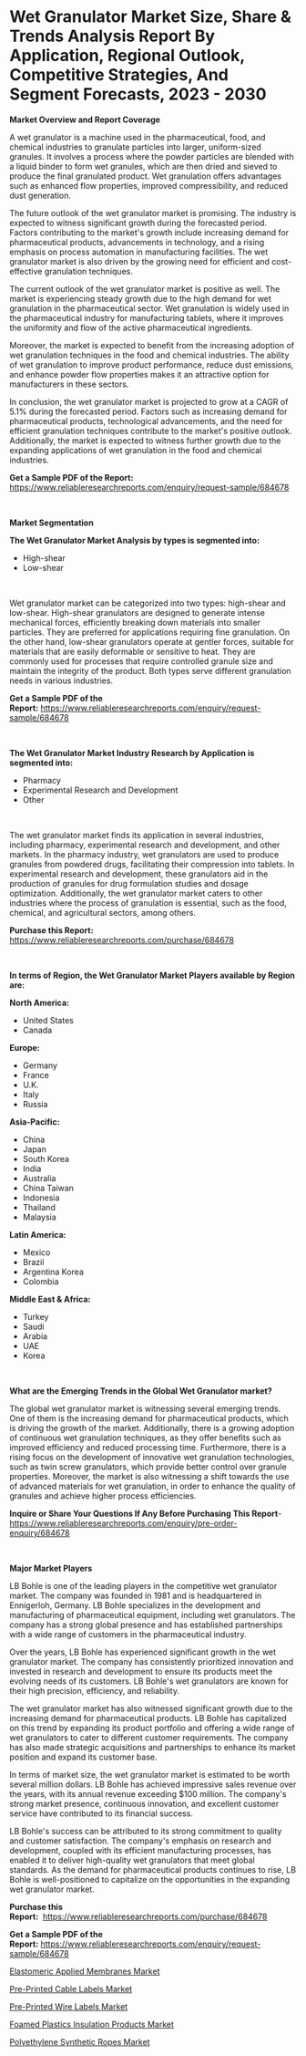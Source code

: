 <p><h1>Wet Granulator Market Size, Share & Trends Analysis Report By Application, Regional Outlook, Competitive Strategies, And Segment Forecasts, 2023 - 2030</h1></p><p><strong>Market Overview and Report Coverage</strong></p>
<p><p>A wet granulator is a machine used in the pharmaceutical, food, and chemical industries to granulate particles into larger, uniform-sized granules. It involves a process where the powder particles are blended with a liquid binder to form wet granules, which are then dried and sieved to produce the final granulated product. Wet granulation offers advantages such as enhanced flow properties, improved compressibility, and reduced dust generation.</p><p>The future outlook of the wet granulator market is promising. The industry is expected to witness significant growth during the forecasted period. Factors contributing to the market's growth include increasing demand for pharmaceutical products, advancements in technology, and a rising emphasis on process automation in manufacturing facilities. The wet granulator market is also driven by the growing need for efficient and cost-effective granulation techniques.</p><p>The current outlook of the wet granulator market is positive as well. The market is experiencing steady growth due to the high demand for wet granulation in the pharmaceutical sector. Wet granulation is widely used in the pharmaceutical industry for manufacturing tablets, where it improves the uniformity and flow of the active pharmaceutical ingredients.</p><p>Moreover, the market is expected to benefit from the increasing adoption of wet granulation techniques in the food and chemical industries. The ability of wet granulation to improve product performance, reduce dust emissions, and enhance powder flow properties makes it an attractive option for manufacturers in these sectors.</p><p>In conclusion, the wet granulator market is projected to grow at a CAGR of 5.1% during the forecasted period. Factors such as increasing demand for pharmaceutical products, technological advancements, and the need for efficient granulation techniques contribute to the market's positive outlook. Additionally, the market is expected to witness further growth due to the expanding applications of wet granulation in the food and chemical industries.</p></p>
<p><strong>Get a Sample PDF of the Report:</strong> <a href="https://www.reliableresearchreports.com/enquiry/request-sample/684678">https://www.reliableresearchreports.com/enquiry/request-sample/684678</a></p>
<p>&nbsp;</p>
<p><strong>Market Segmentation</strong></p>
<p><strong>The Wet Granulator Market Analysis by types is segmented into:</strong></p>
<p><ul><li>High-shear</li><li>Low-shear</li></ul></p>
<p>&nbsp;</p>
<p><p>Wet granulator market can be categorized into two types: high-shear and low-shear. High-shear granulators are designed to generate intense mechanical forces, efficiently breaking down materials into smaller particles. They are preferred for applications requiring fine granulation. On the other hand, low-shear granulators operate at gentler forces, suitable for materials that are easily deformable or sensitive to heat. They are commonly used for processes that require controlled granule size and maintain the integrity of the product. Both types serve different granulation needs in various industries.</p></p>
<p><strong>Get a Sample PDF of the Report:</strong>&nbsp;<a href="https://www.reliableresearchreports.com/enquiry/request-sample/684678">https://www.reliableresearchreports.com/enquiry/request-sample/684678</a></p>
<p>&nbsp;</p>
<p><strong>The Wet Granulator Market Industry Research by Application is segmented into:</strong></p>
<p><ul><li>Pharmacy</li><li>Experimental Research and Development</li><li>Other</li></ul></p>
<p>&nbsp;</p>
<p><p>The wet granulator market finds its application in several industries, including pharmacy, experimental research and development, and other markets. In the pharmacy industry, wet granulators are used to produce granules from powdered drugs, facilitating their compression into tablets. In experimental research and development, these granulators aid in the production of granules for drug formulation studies and dosage optimization. Additionally, the wet granulator market caters to other industries where the process of granulation is essential, such as the food, chemical, and agricultural sectors, among others.</p></p>
<p><strong>Purchase this Report:</strong>&nbsp; <a href="https://www.reliableresearchreports.com/purchase/684678">https://www.reliableresearchreports.com/purchase/684678</a></p>
<p>&nbsp;</p>
<p><strong>In terms of Region, the Wet Granulator Market Players available by Region are:</strong></p>
<p>
    <p> <strong> North America: </strong>
        <ul>
            <li>United States</li>
            <li>Canada</li>
        </ul>
        </p> 
    <p> <strong> Europe: </strong>
        <ul>
            <li>Germany</li>
            <li>France</li>
            <li>U.K.</li>
            <li>Italy</li>
            <li>Russia</li>
        </ul>
        </p> 
    <p> <strong> Asia-Pacific: </strong>
        <ul>
            <li>China</li>
            <li>Japan</li>
            <li>South Korea</li>
            <li>India</li>
            <li>Australia</li>
            <li>China Taiwan</li>
            <li>Indonesia</li>
            <li>Thailand</li>
            <li>Malaysia</li>
        </ul>
        </p> 
    <p> <strong> Latin America: </strong>
        <ul>
            <li>Mexico</li>
            <li>Brazil</li>
            <li>Argentina Korea</li>
            <li>Colombia</li>
        </ul>
        </p> 
    <p> <strong> Middle East & Africa: </strong>
        <ul>
            <li>Turkey</li>
            <li>Saudi</li>
            <li>Arabia</li>
            <li>UAE</li>
            <li>Korea</li>
        </ul>
    </p>
    </p>
<p>&nbsp;</p>
<p><strong>What are the Emerging Trends in the Global Wet Granulator market?</strong></p>
<p><p>The global wet granulator market is witnessing several emerging trends. One of them is the increasing demand for pharmaceutical products, which is driving the growth of the market. Additionally, there is a growing adoption of continuous wet granulation techniques, as they offer benefits such as improved efficiency and reduced processing time. Furthermore, there is a rising focus on the development of innovative wet granulation technologies, such as twin screw granulators, which provide better control over granule properties. Moreover, the market is also witnessing a shift towards the use of advanced materials for wet granulation, in order to enhance the quality of granules and achieve higher process efficiencies.</p></p>
<p><strong>Inquire or Share Your Questions If Any Before Purchasing This Report</strong>- <a href="https://www.reliableresearchreports.com/enquiry/pre-order-enquiry/684678">https://www.reliableresearchreports.com/enquiry/pre-order-enquiry/684678</a></p>
<p>&nbsp;</p>
<p><strong>Major Market Players</strong></p>
<p><p>LB Bohle is one of the leading players in the competitive wet granulator market. The company was founded in 1981 and is headquartered in Ennigerloh, Germany. LB Bohle specializes in the development and manufacturing of pharmaceutical equipment, including wet granulators. The company has a strong global presence and has established partnerships with a wide range of customers in the pharmaceutical industry.</p><p>Over the years, LB Bohle has experienced significant growth in the wet granulator market. The company has consistently prioritized innovation and invested in research and development to ensure its products meet the evolving needs of its customers. LB Bohle's wet granulators are known for their high precision, efficiency, and reliability.</p><p>The wet granulator market has also witnessed significant growth due to the increasing demand for pharmaceutical products. LB Bohle has capitalized on this trend by expanding its product portfolio and offering a wide range of wet granulators to cater to different customer requirements. The company has also made strategic acquisitions and partnerships to enhance its market position and expand its customer base.</p><p>In terms of market size, the wet granulator market is estimated to be worth several million dollars. LB Bohle has achieved impressive sales revenue over the years, with its annual revenue exceeding $100 million. The company's strong market presence, continuous innovation, and excellent customer service have contributed to its financial success.</p><p>LB Bohle's success can be attributed to its strong commitment to quality and customer satisfaction. The company's emphasis on research and development, coupled with its efficient manufacturing processes, has enabled it to deliver high-quality wet granulators that meet global standards. As the demand for pharmaceutical products continues to rise, LB Bohle is well-positioned to capitalize on the opportunities in the expanding wet granulator market.</p></p>
<p><strong>Purchase this Report:</strong>&nbsp;&nbsp;<a href="https://www.reliableresearchreports.com/purchase/684678">https://www.reliableresearchreports.com/purchase/684678</a></p>
<p></p>
<p><strong>Get a Sample PDF of the Report:</strong>&nbsp;<a href="https://www.reliableresearchreports.com/enquiry/request-sample/684678">https://www.reliableresearchreports.com/enquiry/request-sample/684678</a></p>
<p><p><a href="https://medium.com/@majorwalker1947/elastomeric-applied-membranes-market-size-and-market-trends-complete-industry-overview-2023-to-c816da7bcf95">Elastomeric Applied Membranes Market</a></p><p><a href="https://medium.com/@kimwalker82/pre-printed-cable-labels-nbsp-market-focuses-on-market-share-size-and-projected-forecast-till-2030-025fdb32927c">Pre-Printed Cable Labels Market</a></p><p><a href="https://medium.com/@oletawunsch/pre-printed-wire-labels-market-exploring-market-share-market-trends-and-future-growth-9cebe900a51e">Pre-Printed Wire Labels Market</a></p><p><a href="https://medium.com/@nyahmertz/foamed-plastics-insulation-products-market-size-and-market-trends-complete-industry-overview-2023-7e426b6a63c5">Foamed Plastics Insulation Products Market</a></p><p><a href="https://medium.com/@abdulkoss1954/polyethylene-synthetic-ropes-market-insights-into-market-cagr-market-trends-and-growth-dcd958d7a278">Polyethylene Synthetic Ropes Market</a></p></p>